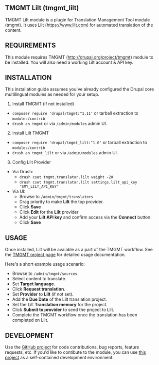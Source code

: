 TMGMT Lilt (tmgmt_lilt)
---------------------
TMGMT Lilt module is a plugin for Translation Management Tool module (tmgmt).
It uses Lilt (https://www.lilt.com) for automated translation of the content.

REQUIREMENTS
------------
This module requires TMGMT (http://drupal.org/project/tmgmt) module to be
installed. You will also need a working Lilt account & API key.

INSTALLATION
------------
This installation guide assumes you've already configured the Drupal core
multilingual modules as needed for your setup.

1. Install TMGMT (if not installed)
  - `composer require 'drupal/tmgmt:^1.11'` or tarball extraction to `modules/contrib`
  - `drush en tmgmt` or via `/admin/modules` admin UI.
2. Install Lilt TMGMT
  - `composer require 'drupal/tmgmt_lilt:^1.0'` or tarball extraction to `modules/contrib`
  - `drush en tmgmt_lilt` or via `/admin/modules` admin UI.
3. Config Lilt Provider
  - Via Drush:
    - `drush cset tmgmt.translator.lilt weight -20`
    - `drush cset tmgmt.translator.lilt settings.lilt_api_key "$MY_LILT_API_KEY"`
  - Via UI:
    - Browse to `/admin/tmgmt/translators`
    - Drag priority to make **Lilt** the top provider.
    - Click **Save**
    - Click **Edit** for the **Lilt** provider
    - Add your **Lilt API key** and confirm access via the **Connect** button.
    - Click **Save**

USAGE
------------
Once installed, Lilt will be avaiable as a part of the TMGMT workflow.  See
the [TMGMT project page](https://www.drupal.org/project/tmgmt) for detailed
usage documentation.

Here's a short example usage scenario:

- Browse to `/admin/tmgmt/sources`
- Select content to translate.
- Set **Target language**.
- Click **Request translation**.
- Set **Provider** to **Lilt** (if not set).
- Add the **Due Date** of the Lilt translation project.
- Set the Lilt **Translation memory** for the project.
- Click **Submit to provider** to send the project to Lilt.
- Complete the TMGMT workflow once the translation has been completed on Lilt.

DEVELOPMENT
------------

Use the [GitHub project](http://github.com/lilt/tmgmt_lilt) for code
contributions, bug reports, feature requests, etc. If you'd like to contibute
to the module, you can use [this project](https://github.com/lilt/tmgmt_lilt)
as a self-contained development environment.
